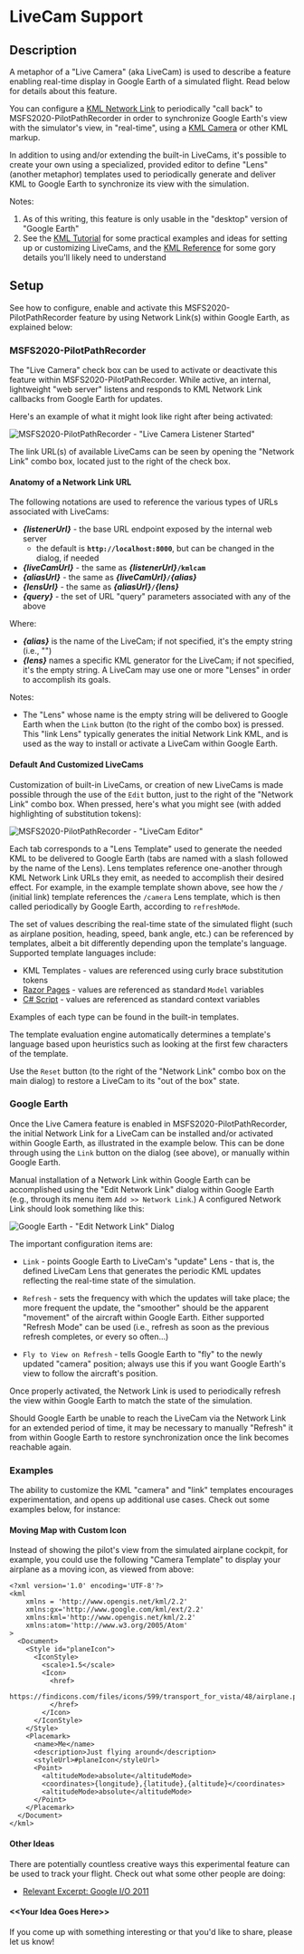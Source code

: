 # LiveCam Support

## Description

A metaphor of a "Live Camera" (aka LiveCam) is used to describe a feature enabling real-time display
in Google Earth of a simulated flight.  Read below for details about this feature.

You can configure a [KML Network Link] to periodically "call back" to MSFS2020-PilotPathRecorder in order
to synchronize Google Earth's view with the simulator's view, in "real-time", using a [KML Camera]
or other KML markup.

In addition to using and/or extending the built-in LiveCams, it's possible to create your own using a
specialized, provided editor to define "Lens" (another metaphor) templates used to periodically generate
and deliver KML to Google Earth to synchronize its view with the simulation.

Notes:
1. As of this writing, this feature is only usable in the "desktop" version of "Google Earth"
1. See the [KML Tutorial] for some practical examples and ideas for setting up or customizing LiveCams,
   and the [KML Reference] for some gory details you'll likely need to understand

## Setup

See how to configure, enable and activate this MSFS2020-PilotPathRecorder feature by using Network Link(s)
within Google Earth, as explained below:

### MSFS2020-PilotPathRecorder

The "Live Camera" check box can be used to activate or deactivate this feature within MSFS2020-PilotPathRecorder.
While active, an internal, lightweight "web server" listens and responds to KML Network Link callbacks from
Google Earth for updates.

Here's an example of what it might look like right after being activated:

![MSFS2020-PilotPathRecorder - "Live Camera Listener Started"](docs/images/PPRv13n2lcls.jpg)

The link URL(s) of available LiveCams can be seen by opening the "Network Link" combo box,
located just to the right of the check box.

#### Anatomy of a Network Link URL

The following notations are used to reference the various types of URLs associated with
LiveCams:

- ***\{listenerUrl\}*** - the base URL endpoint exposed by the internal web server
  - the default is **`http://localhost:8000`**, but can be changed in the dialog, if needed
- ***\{liveCamUrl\}*** - the same as ***\{listenerUrl\}*****`/kmlcam`**
- ***\{aliasUrl\}*** - the same as ***\{liveCamUrl\}*****`/`*****\{alias\}***
- ***\{lensUrl\}*** - the same as ***\{aliasUrl\}*****`/`*****\{lens\}***
- ***\{query\}*** - the set of URL "query" parameters associated with any of the above 

Where:
- ***\{alias\}*** is the name of the LiveCam; if not specified, it's the empty string (i.e., "")
- ***\{lens\}*** names a specific KML generator for the LiveCam; if not specified, it's the
  empty string.  A LiveCam may use one or more "Lenses" in order to accomplish its goals.

Notes:
- The "Lens" whose name is the empty string will be delivered to Google Earth when
  the `Link` button (to the right of the combo box) is pressed.  This "link Lens"
  typically generates the initial Network Link KML, and is used as the way to install
  or activate a LiveCam within Google Earth.

#### Default And Customized LiveCams

Customization of built-in LiveCams, or creation of new LiveCams is made possible through the use of
the `Edit` button, just to the right of the "Network Link" combo box.  When pressed, here's what
you might see (with added highlighting of substitution tokens):

![MSFS2020-PilotPathRecorder - "LiveCam Editor"](docs/images/PPRv13n2lcee.jpg)

Each tab corresponds to a "Lens Template" used to generate the needed KML to be delivered to Google Earth
(tabs are named with a slash followed by the name of the Lens).  Lens templates reference one-another
through KML Network Link URLs they emit, as needed to accomplish their desired effect.  For example,
in the example template shown above, see how the `/` (initial link) template references the `/camera`
Lens template, which is then called periodically by Google Earth, according to `refreshMode`.

The set of values describing the real-time state of the simulated flight (such as airplane position,
heading, speed, bank angle, etc.) can be referenced by templates, albeit a bit differently depending
upon the template's language.  Supported template languages include:

- KML Templates - values are referenced using curly brace substitution tokens
- [Razor Pages] - values are referenced as standard `Model` variables
- [C# Script] - values are referenced as standard context variables

Examples of each type can be found in the built-in templates.

The template evaluation engine automatically determines a template's language based upon heuristics
such as looking at the first few characters of the template.

Use the `Reset` button (to the right of the "Network Link" combo box on the main dialog) to
restore a LiveCam to its "out of the box" state.

### Google Earth

Once the Live Camera feature is enabled in MSFS2020-PilotPathRecorder, the initial Network
Link for a LiveCam can be installed and/or activated within Google Earth, as illustrated in
the example below.  This can be done through using the `Link` button on the dialog (see above),
or manually within Google Earth.

Manual installation of a Network Link within Google Earth can be accomplished using the "Edit
Network Link" dialog within Google Earth (e.g., through its menu item `Add >> Network Link`.)
A configured Network Link should look something like this:

![Google Earth - "Edit Network Link" Dialog](docs/images/GoogleEarthKmlCamNetlink.jpg)

The important configuration items are:

- `Link` - points Google Earth to LiveCam's "update" Lens - that is, the defined LiveCam Lens
  that generates the periodic KML updates reflecting the real-time state of the simulation.

- `Refresh` - sets the frequency with which the updates will take place; the more frequent the
    update, the "smoother" should be the apparent "movement" of the aircraft within Google Earth.
    Either supported "Refresh Mode" can be used (i.e., refresh as soon as the previous refresh
    completes, or every so often...)
 
- `Fly to View on Refresh` - tells Google Earth to "fly" to the newly updated "camera" position;
    always use this if you want Google Earth's view to follow the aircraft's position.

Once properly activated, the Network Link is used to periodically refresh the view within Google
Earth to match the state of the simulation.

Should Google Earth be unable to reach the LiveCam via the Network Link for an extended period of
time, it may be necessary to manually "Refresh" it from within Google Earth to restore
synchronization once the link becomes reachable again.

### Examples

The ability to customize the KML "camera" and "link" templates encourages experimentation, and opens
up additional use cases.  Check out some examples below, for instance:

#### Moving Map with Custom Icon

Instead of showing the pilot's view from the simulated airplane cockpit, for example, you could use
the following "Camera Template" to display your airplane as a moving icon, as viewed from above:

```
<?xml version='1.0' encoding='UTF-8'?>
<kml
    xmlns = 'http://www.opengis.net/kml/2.2'
    xmlns:gx='http://www.google.com/kml/ext/2.2'
    xmlns:kml='http://www.opengis.net/kml/2.2'
    xmlns:atom='http://www.w3.org/2005/Atom'
>
  <Document>
    <Style id="planeIcon">
      <IconStyle>
        <scale>1.5</scale>
        <Icon>
          <href>
            https://findicons.com/files/icons/599/transport_for_vista/48/airplane.png
          </href>
        </Icon>
      </IconStyle>
    </Style>
    <Placemark>
      <name>Me</name>
      <description>Just flying around</description>
      <styleUrl>#planeIcon</styleUrl>
      <Point>
        <altitudeMode>absolute</altitudeMode>
        <coordinates>{longitude},{latitude},{altitude}</coordinates>
        <altitudeMode>absolute</altitudeMode>
      </Point>
    </Placemark>
  </Document>
</kml>
```

#### Other Ideas

There are potentially countless creative ways this experimental feature can be used to track your flight.
Check out what some other people are doing:

- [Relevant Excerpt: Google I/O 2011](https://www.youtube.com/watch?v=nIoWHlEEeNI&t=16m17s)

#### \<\<Your Idea Goes Here\>\>

If you come up with something interesting or that you'd like to share, please let us know!

[KML Camera]: https://developers.google.com/kml/documentation/cameras
[KML Reference]: https://developers.google.com/kml/documentation/kmlreference
[KML Tutorial]: https://developers.google.com/kml/documentation/kml_tut
[KML Network Link]: https://developers.google.com/kml/documentation/updates
[Razor Pages]: https://en.wikipedia.org/wiki/ASP.NET_Razor
[C# Script]: https://en.wikipedia.org/wiki/CS-Script